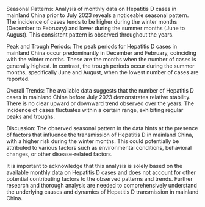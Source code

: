 Seasonal Patterns: 
Analysis of monthly data on Hepatitis D cases in mainland China prior to July 2023 reveals a noticeable seasonal pattern. The incidence of cases tends to be higher during the winter months (December to February) and lower during the summer months (June to August). This consistent pattern is observed throughout the years.

Peak and Trough Periods:
The peak periods for Hepatitis D cases in mainland China occur predominantly in December and February, coinciding with the winter months. These are the months when the number of cases is generally highest. In contrast, the trough periods occur during the summer months, specifically June and August, when the lowest number of cases are reported.

Overall Trends:
The available data suggests that the number of Hepatitis D cases in mainland China before July 2023 demonstrates relative stability. There is no clear upward or downward trend observed over the years. The incidence of cases fluctuates within a certain range, exhibiting regular peaks and troughs.

Discussion:
The observed seasonal pattern in the data hints at the presence of factors that influence the transmission of Hepatitis D in mainland China, with a higher risk during the winter months. This could potentially be attributed to various factors such as environmental conditions, behavioral changes, or other disease-related factors. 

It is important to acknowledge that this analysis is solely based on the available monthly data on Hepatitis D cases and does not account for other potential contributing factors to the observed patterns and trends. Further research and thorough analysis are needed to comprehensively understand the underlying causes and dynamics of Hepatitis D transmission in mainland China.